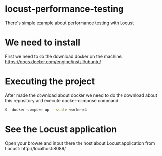 # locust-performance-testing
There's simple example about performance testing with Locust

# We need to install
First we need to do the download docker on the machine: https://docs.docker.com/engine/install/ubuntu/ 

# Executing the project
After made the download about docker we need to do the download about this repository and execute docker-compose command:

```sh
$  docker-compose up --scale worker=4
```

# See the Locust application
Open your browse and input there the host about Locust application from Locust: http://localhost:8089/
